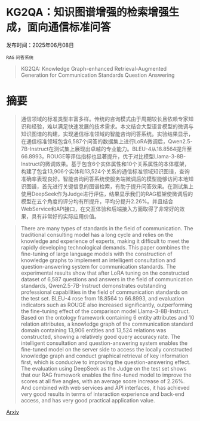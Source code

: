 # KG2QA：知识图谱增强的检索增强生成，面向通信标准问答

发布时间：2025年06月08日

`RAG` `问答系统`

> KG2QA: Knowledge Graph-enhanced Retrieval-Augmented Generation for Communication Standards Question Answering

# 摘要

> 通信领域的标准类型丰富多样。传统的咨询模式由于周期较长且依赖专家知识和经验，难以满足快速发展的技术需求。本文结合大型语言模型的微调与知识图谱的构建，实现通信标准领域的智能咨询问答系统。实验结果显示，在通信标准领域包含6,587个问答的数据集上进行LoRA微调后，Qwen2.5-7B-Instruct在测试集上展现出卓越的专业能力。BLEU-4从18.8564提升至66.8993，ROUGE等评估指标也显著提升，优于对比模型Llama-3-8B-Instruct的微调效果。基于包含6个实体属性和10个关系属性的本体框架，构建了包含13,906个实体和13,524个关系的通信标准领域知识图谱，查询准确率表现良好。智能咨询问答系统使服务端微调后的模型能够访问本地知识图谱，首先进行关键信息的图谱检索，有助于提升问答效果。在测试集上使用DeepSeek作为Judge进行评估，结果显示我们的RAG框架使微调后的模型在五个角度的评分均有所提升，平均分提升2.26%。并且结合WebService和API接口，在交互体验和后端接入方面取得了非常好的效果，具有非常好的实际应用价值。

> There are many types of standards in the field of communication. The traditional consulting model has a long cycle and relies on the knowledge and experience of experts, making it difficult to meet the rapidly developing technological demands. This paper combines the fine-tuning of large language models with the construction of knowledge graphs to implement an intelligent consultation and question-answering system for communication standards. The experimental results show that after LoRA tuning on the constructed dataset of 6,587 questions and answers in the field of communication standards, Qwen2.5-7B-Instruct demonstrates outstanding professional capabilities in the field of communication standards on the test set. BLEU-4 rose from 18.8564 to 66.8993, and evaluation indicators such as ROUGE also increased significantly, outperforming the fine-tuning effect of the comparison model Llama-3-8B-Instruct. Based on the ontology framework containing 6 entity attributes and 10 relation attributes, a knowledge graph of the communication standard domain containing 13,906 entities and 13,524 relations was constructed, showing a relatively good query accuracy rate. The intelligent consultation and question-answering system enables the fine-tuned model on the server side to access the locally constructed knowledge graph and conduct graphical retrieval of key information first, which is conducive to improving the question-answering effect. The evaluation using DeepSeek as the Judge on the test set shows that our RAG framework enables the fine-tuned model to improve the scores at all five angles, with an average score increase of 2.26%. And combined with web services and API interfaces, it has achieved very good results in terms of interaction experience and back-end access, and has very good practical application value.

[Arxiv](https://arxiv.org/abs/2506.07037)